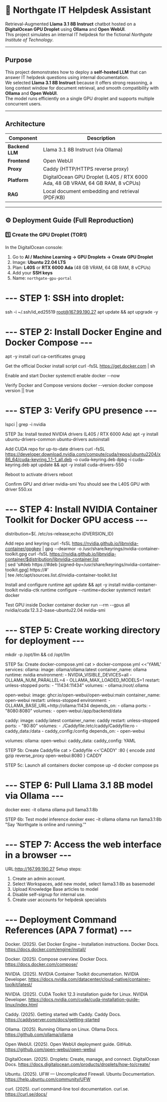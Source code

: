 # 🧠 Northgate IT Helpdesk Assistant

Retrieval-Augmented **Llama 3.1 8B Instruct** chatbot hosted on a **DigitalOcean GPU Droplet** using **Ollama** and **Open WebUI**.  
This project simulates an internal IT helpdesk for the fictional *Northgate Institute of Technology*.

---

## Purpose

This project demonstrates how to deploy a **self-hosted LLM** that can answer IT helpdesk questions using internal documentation.  
We selected **Llama 3.1 8B Instruct** because it offers strong reasoning, a long context window for document retrieval, and smooth compatibility with **Ollama** and **Open WebUI**.  
The model runs efficiently on a single GPU droplet and supports multiple concurrent users.

---

## Architecture

| Component | Description |
|------------|-------------|
| **Backend LLM** | Llama 3.1 8B Instruct (via Ollama) |
| **Frontend** | Open WebUI |
| **Proxy** | Caddy (HTTP/HTTPS reverse proxy) |
| **Platform** | DigitalOcean GPU Droplet (L40S / RTX 6000 Ada, 48 GB VRAM, 64 GB RAM, 8 vCPUs) |
| **RAG** | Local document embedding and retrieval (PDF/KB) |

---

## ⚙️ Deployment Guide (Full Reproduction)

### 1️⃣ Create the GPU Droplet (TOR1)

In the DigitalOcean console:  
1. Go to **AI / Machine Learning → GPU Droplets → Create GPU Droplet**  
2. Image: **Ubuntu 22.04 LTS**  
3. Plan: **L40S** or **RTX 6000 Ada** (48 GB VRAM, 64 GB RAM, 8 vCPUs)  
4. Add your **SSH keys**   
5. Name: `northgate-gpu-portal`  

# --- STEP 1: SSH into droplet:
ssh -i ~/.ssh/id_ed25519 root@167.99.190.27
apt update && apt upgrade -y

# --- STEP 2: Install Docker Engine and Docker Compose ---
apt -y install curl ca-certificates gnupg

Get the official Docker install script
curl -fsSL https://get.docker.com | sh

Enable and start Docker
systemctl enable docker --now

Verify Docker and Compose versions
docker --version
docker compose version || true


# --- STEP 3: Verify GPU presence ---
lspci | grep -i nvidia

STEP 3a: Install tested NVIDIA drivers (L40S / RTX 6000 Ada)
apt -y install ubuntu-drivers-common
ubuntu-drivers autoinstall

Add CUDA repo for up-to-date drivers
curl -fsSL https://developer.download.nvidia.com/compute/cuda/repos/ubuntu2204/x86_64/cuda-keyring_1.1-1_all.deb -o cuda-keyring.deb
dpkg -i cuda-keyring.deb
apt update && apt -y install cuda-drivers-550

Reboot to activate drivers
reboot

Confirm GPU and driver
nvidia-smi
You should see the L40S GPU with driver 550.xx

# --- STEP 4: Install NVIDIA Container Toolkit for Docker GPU access ---
distribution=$(. /etc/os-release;echo $ID$VERSION_ID)

Add repo and keyring
curl -fsSL https://nvidia.github.io/libnvidia-container/gpgkey | gpg --dearmor -o /usr/share/keyrings/nvidia-container-toolkit.gpg
curl -fsSL https://nvidia.github.io/libnvidia-container/$distribution/libnvidia-container.list \
 | sed 's#deb https://#deb [signed-by=/usr/share/keyrings/nvidia-container-toolkit.gpg] https://#' \
 | tee /etc/apt/sources.list.d/nvidia-container-toolkit.list

Install and configure runtime
apt update && apt -y install nvidia-container-toolkit
nvidia-ctk runtime configure --runtime=docker
systemctl restart docker

Test GPU inside Docker container
docker run --rm --gpus all nvidia/cuda:12.3.2-base-ubuntu22.04 nvidia-smi

# --- STEP 5: Create working directory for deployment ---
mkdir -p /opt/llm && cd /opt/llm

STEP 5a: Create docker-compose.yml
cat > docker-compose.yml <<'YAML'
services:
  ollama:
    image: ollama/ollama:latest
    container_name: ollama
    runtime: nvidia
    environment:
      - NVIDIA_VISIBLE_DEVICES=all
      - OLLAMA_NUM_PARALLEL=4
      - OLLAMA_MAX_LOADED_MODELS=1
    restart: unless-stopped
    ports:
      - "11434:11434"
    volumes:
      - ollama:/root/.ollama

  open-webui:
    image: ghcr.io/open-webui/open-webui:main
    container_name: open-webui
    restart: unless-stopped
    environment:
      - OLLAMA_BASE_URL=http://ollama:11434
    depends_on:
      - ollama
    ports:
      - "8080:8080"
    volumes:
      - open-webui:/app/backend/data

  caddy:
    image: caddy:latest
    container_name: caddy
    restart: unless-stopped
    ports:
      - "80:80"
    volumes:
      - ./Caddyfile:/etc/caddy/Caddyfile:ro
      - caddy_data:/data
      - caddy_config:/config
    depends_on:
      - open-webui

volumes:
  ollama:
  open-webui:
  caddy_data:
  caddy_config:
YAML

STEP 5b: Create Caddyfile
cat > Caddyfile <<'CADDY'
:80 {
  encode zstd gzip
  reverse_proxy open-webui:8080
}
CADDY

STEP 5c: Launch all containers
docker compose up -d
docker compose ps

# --- STEP 6: Pull Llama 3.1 8B model via Ollama ---
docker exec -it ollama ollama pull llama3.1:8b

STEP 6b: Test model inference
docker exec -it ollama ollama run llama3.1:8b "Say 'Northgate is online and running.'"

# --- STEP 7: Access the web interface in a browser ---
URL:http://167.99.190.27
Setup steps:
1. Create an admin account.
2. Select Workspaces, add new model, select llama3.1:8b as basemodel
3. Upload Knowledge Base articles to model
4. Disable self-signup for internal use.
5. Create user accounts for helpdesk specialists


# --- Deployment Command References (APA 7 format) ---

Docker. (2025). Get Docker Engine – Installation instructions. Docker Docs. https://docs.docker.com/engine/install/

Docker. (2025). Compose overview. Docker Docs. https://docs.docker.com/compose/

NVIDIA. (2025). NVIDIA Container Toolkit documentation. NVIDIA Developer. https://docs.nvidia.com/datacenter/cloud-native/container-toolkit/latest/

NVIDIA. (2025). CUDA Toolkit 12.3 installation guide for Linux. NVIDIA Developer. https://docs.nvidia.com/cuda/cuda-installation-guide-linux/index.html

Caddy. (2025). Getting started with Caddy. Caddy Docs. https://caddyserver.com/docs/getting-started

Ollama. (2025). Running Ollama on Linux. Ollama Docs. https://github.com/ollama/ollama

Open WebUI. (2025). Open WebUI deployment guide. GitHub. https://github.com/open-webui/open-webui

DigitalOcean. (2025). Droplets: Create, manage, and connect. DigitalOcean Docs. https://docs.digitalocean.com/products/droplets/how-to/create/

Ubuntu. (2025). UFW — Uncomplicated Firewall. Ubuntu Documentation. https://help.ubuntu.com/community/UFW

curl. (2025). curl command-line tool documentation. curl.se. https://curl.se/docs/
